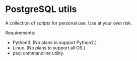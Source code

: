 # PostgreSQL utils

A collection of scripts for personal use.
Use at your own risk.

Requirements:
- Python3. (No plans to support Python2.)
- Linux. (No plans to support all OS.)
- psql commandline utility.
